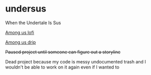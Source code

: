 # undersus
When the Undertale Is Sus

[Among us lofi](https://youtu.be/kcSfTpMuJkM)

[Among us drip](https://youtu.be/grd-K33tOSM)

~~Paused project until someone can figure out a storyline~~

Dead project because my code is messy undocumented trash and I wouldn't be able to work on it again even if I wanted to
